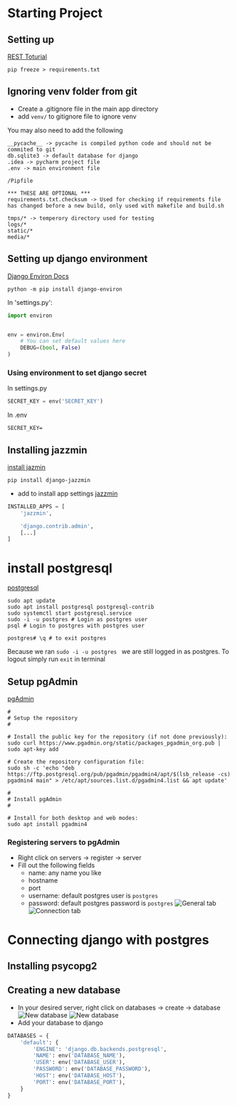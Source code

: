 
# Starting Project
## Setting up

[REST Toturial](https://www.django-rest-framework.org/tutorial/quickstart/)

```commandline
pip freeze > requirements.txt
```

## Ignoring venv folder from git
* Create a .gitignore file in the main app directory
* add `venv/` to gitignore file to ignore venv


You may also need to add the following
```gitignore
__pycache__ -> pycache is compiled python code and should not be commited to git
db.sqlite3 -> default database for django
.idea -> pycharm project file
.env -> main environment file

/Pipfile

*** THESE ARE OPTIONAL ***
requirements.txt.checksum -> Used for checking if requirements file has changed before a new build, only used with makefile and build.sh

tmps/* -> temperory directory used for testing
logs/*
static/*
media/*

```

## Setting up django environment
[Django Environ Docs](https://django-environ.readthedocs.io/en/latest/getting-started.html)
```commandline
python -m pip install django-environ
```


In 'settings.py':
```python
import environ


env = environ.Env(
    # You can set default values here
    DEBUG=(bool, False)
)
```

### Using environment to set django secret

In settings.py
```python
SECRET_KEY = env('SECRET_KEY')
```

In .env
```commandline
SECRET_KEY=
```
## Installing jazzmin
[install jazmin](https://pypi.org/project/django-jazzmin/)
```commandline
pip install django-jazzmin
```
* add to install app settings
[jazzmin](https://django-jazzmin.readthedocs.io/installation/)
```python
INSTALLED_APPS = [
    'jazzmin',

    'django.contrib.admin',
    [...]
]
```

# install postgresql
[postgresql](https://www.digitalocean.com/community/tutorials/how-to-install-postgresql-on-ubuntu-20-04-quickstart)

```commandline
sudo apt update
sudo apt install postgresql postgresql-contrib
sudo systemctl start postgresql.service
sudo -i -u postgres # Login as postgres user
psql # Login to postgres with postgres user
```
```commandline
postgres# \q # to exit postgres
```
Because we ran `sudo -i -u postgres ` we are still logged in as postgres. To logout simply run `exit` in terminal

## Setup pgAdmin
[pgAdmin](https://www.pgadmin.org/download/pgadmin-4-apt/)
```commandline
#
# Setup the repository
#

# Install the public key for the repository (if not done previously):
sudo curl https://www.pgadmin.org/static/packages_pgadmin_org.pub | sudo apt-key add

# Create the repository configuration file:
sudo sh -c 'echo "deb https://ftp.postgresql.org/pub/pgadmin/pgadmin4/apt/$(lsb_release -cs) pgadmin4 main" > /etc/apt/sources.list.d/pgadmin4.list && apt update'

#
# Install pgAdmin
#

# Install for both desktop and web modes:
sudo apt install pgadmin4
```

### Registering servers to pgAdmin

* Right click on servers -> register -> server
* Fill out the following fields
    * name: any name you like
    * hostname
    * port
    * username: default postgres user is `postgres`
    * password: default postgres password is `postgres`
![General tab](./screenshots/pgadmin-newserver-general.png)
![Connection tab](./screenshots/pgadmin-newserver-connection.png)


# Connecting django with postgres
## Installing psycopg2

## Creating a new database
* In your desired server, right click on databases -> create -> database
![New database](./screenshots/pgadmin-newdatabase.png)
![New database](./screenshots/pgadmin-newdatabase-main.png)
* Add your database to django 
```python
DATABASES = {
    'default': {
        'ENGINE': 'django.db.backends.postgresql',
        'NAME': env('DATABASE_NAME'),
        'USER': env('DATABASE_USER'),
        'PASSWORD': env('DATABASE_PASSWORD'),
        'HOST': env('DATABASE_HOST'),
        'PORT': env('DATABASE_PORT'),
    }
}

```
